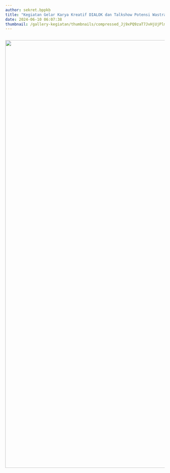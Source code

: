 ```yaml
---
author: sekret.bppkb
title: "Kegiatan Gelar Karya Kreatif DIALOK dan Talkshow Potensi Wastra"
date: 2024-06-10 06:07:38
thumbnail: /gallery-kegiatan/thumbnails/compressed_Jj9xPQ9zaT7JvHjUjPlmhZNh13AUU6mM02Azx6UX.png
---
```


<p><img src="/images/CWJjvx2MXPyKo1OfYjKW.png" alt="" /></p>
<p><img src="/images/YUL22R14iqhfVQNaD90q.png" alt="" width="1080" height="1350" /></p>
<p><img src="/images/oYLS7fKiNF1InSVQUlSM.png" alt="" /></p>
<p><img src="/images/qVxfvVy31KvlXAccwF8T.png" alt="" /></p>
